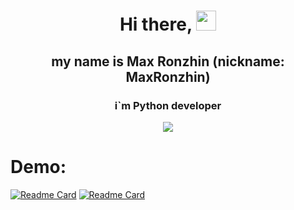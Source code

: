 <h1 align="center">Hi there, </a> 
<img src="https://github.com/blackcater/blackcater/raw/main/images/Hi.gif" height="32"/></h1>
<h2 align="center">my name is Max Ronzhin (nickname: MaxRonzhin)</a> </h2>
<h3 align="center">i`m Python developer</a> </h3>
<p align="center">
  <img src="https://readme-typing-svg.herokuapp.com/?lines=Thanks+for+coming!&center=true&width=380&height=50">
</p>


# Demo:
[![Readme Card](https://github-readme-stats.vercel.app/api/pin/?username=MaxRonzhin&repo=foodgram-project-react)](https://github.com/MaxRonzhin/foodgram-project-react)
[![Readme Card](https://github-readme-stats.vercel.app/api/pin/?username=MaxRonzhin&repo=yamdb_final)](https://github.com/MaxRonzhin/yamdb_final)


<!--
**MaxRonzhin/MaxRonzhin** is a ✨ _special_ ✨ repository because its `README.md` (this file) appears on your GitHub profile.

Here are some ideas to get you started:

- 🔭 I’m currently working on ...
- 🌱 I’m currently learning ...
- 👯 I’m looking to collaborate on ...
- 🤔 I’m looking for help with ...
- 💬 Ask me about ...
- 📫 How to reach me: ...
- 😄 Pronouns: ...
- ⚡ Fun fact: ...
-->
